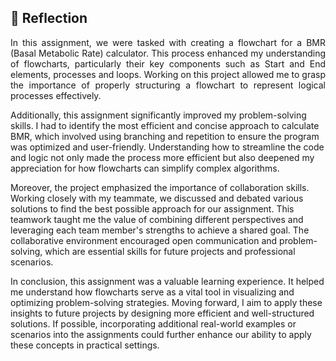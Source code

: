 ## 💭 Reflection
<p align= "justify">
In this assignment, we were tasked with creating a flowchart for a BMR (Basal Metabolic Rate) calculator. This process enhanced my understanding of flowcharts, particularly their key components such as Start and End elements, processes and loops. Working on this project allowed me to grasp the importance of properly structuring a flowchart to represent logical processes effectively.

Additionally, this assignment significantly improved my problem-solving skills. I had to identify the most efficient and concise approach to calculate BMR, which involved using branching and repetition to ensure the program was optimized and user-friendly. Understanding how to streamline the code and logic not only made the process more efficient but also deepened my appreciation for how flowcharts can simplify complex algorithms.

Moreover, the project emphasized the importance of collaboration skills. Working closely with my teammate, we discussed and debated various solutions to find the best possible approach for our assignment. This teamwork taught me the value of combining different perspectives and leveraging each team member's strengths to achieve a shared goal. The collaborative environment encouraged open communication and problem-solving, which are essential skills for future projects and professional scenarios.

In conclusion, this assignment was a valuable learning experience. It helped me understand how flowcharts serve as a vital tool in visualizing and optimizing problem-solving strategies. Moving forward, I aim to apply these insights to future projects by designing more efficient and well-structured solutions. If possible, incorporating additional real-world examples or scenarios into the assignments could further enhance our ability to apply these concepts in practical settings.
